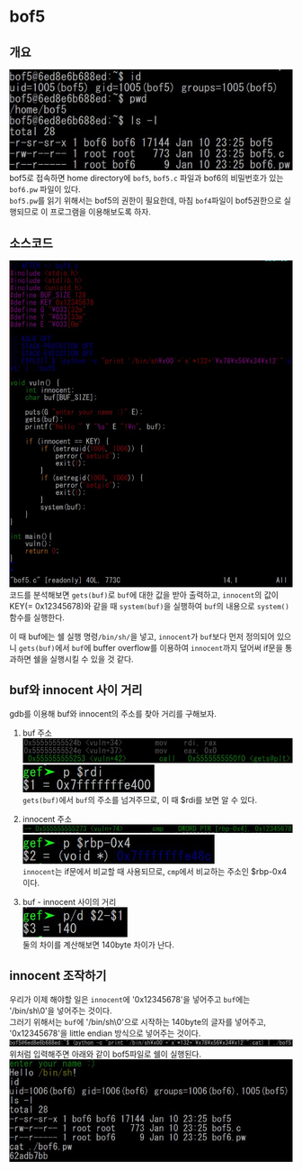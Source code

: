 # bof5

## 개요

![permission](./../image/bof5/01permission.JPG)  
bof5로 접속하면 home directory에 <code>bof5</code>, <code>bof5.c</code> 파일과 bof6의 비밀번호가 있는 <code>bof6.pw</code> 파일이 있다.  
<code>bof5.pw</code>를 읽기 위해서는 bof5의 권한이 필요한데, 마침 <code>bof4</code>파일이 bof5권한으로 실행되므로 이 프로그램을 이용해보도록 하자.  


## 소스코드
![sourceCode](./../image/bof5/02sourceCode.JPG)  
코드를 분석해보면 <code>gets(buf)</code>로 <code>buf</code>에 대한 값을 받아 출력하고, <code>innocent</code>의 값이 KEY(= 0x12345678)와 같을 때 <code>system(buf)</code>을 실행하여 <code>buf</code>의 내용으로 <code>system()</code> 함수를 실행한다.  

이 때 buf에는 쉘 실행 명령<code>/bin/sh/</code>을 넣고, <code>innocent</code>가 <code>buf</code>보다 먼저 정의되어 있으니 <code>gets(buf)</code>에서 <code>buf</code>에 buffer overflow를 이용하여 <code>innocent</code>까지 덮어써 if문을 통과하면 쉘을 실행시킬 수 있을 것 같다. 


## buf와 innocent 사이 거리
gdb를 이용해 buf와 innocent의 주소를 찾아 거리를 구해보자.  
1. buf 주소  
![gets](./../image/bof5/03gets.JPG)  
![buf address](./../image/bof5/04bufaddress.JPG)  
<code>gets(buf)</code>에서 <code>buf</code>의 주소를 넘겨주므로, 이 때 $rdi를 보면 알 수 있다.  

2. innocent 주소  
![cmp](./../image/bof5/05cmp.JPG)  
![innocent address](./../image/bof5/06innocentaddress.JPG)  
<code>innocent</code>는 if문에서 비교할 때 사용되므로, <code>cmp</code>에서 비교하는 주소인 $rbp-0x4이다.  

3. buf - innocent 사이의 거리  
![distance](./../image/bof5/07distance.JPG)  
둘의 차이를 계산해보면 140byte 차이가 난다.


## innocent 조작하기  
우리가 이제 해야할 일은 <code>innocent</code>에 '0x12345678'을 넣어주고 <code>buf</code>에는 '/bin/sh\0'을 넣어주는 것이다.  
그러기 위해서는 <code>buf</code>에 '/bin/sh\0'으로 시작하는 140byte의 글자를 넣어주고, '0x12345678'을 little endian 방식으로 넣어주는 것이다.  
![poc](./../image/bof5/08poc.JPG)  
위처럼 입력해주면 아래와 같이 bof5파일로 쉘이 실행된다.  
![done](./../image/bof5/09password.JPG)  
